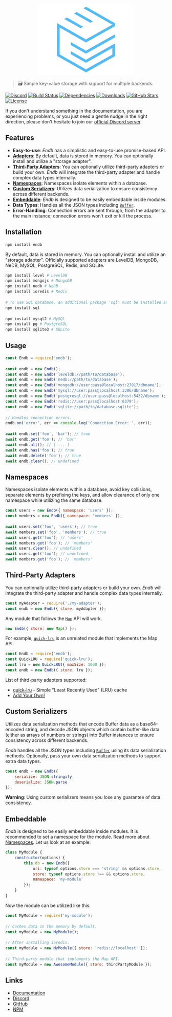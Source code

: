<div align="center">
    <a href="https://endb.js.org"><img src="docs/media/logo.png" width="300" height="220" alt="Endb" /></a>
</div>

> 🗃 Simple key-value storage with support for multiple backends.

[![Discord](https://discordapp.com/api/guilds/658014948118495243/embed.png)](https://discord.gg/nSZZ2XZ)
[![Build Status](https://travis-ci.org/chroventer/endb.svg?branch=master)](https://travis-ci.org/chroventer/endb)
[![Dependencies](https://img.shields.io/david/chroventer/endb.svg?maxAge=3600)](https://david-dm.org/chroventer/endb)
[![Downloads](https://badgen.net/npm/dt/endb)](https://www.npmjs.com/package/endb)
[![GitHub Stars](https://badgen.net/github/stars/chroventer/endb)](https://github.com/chroventer/endb)
[![License](https://badgen.net/github/license/chroventer/endb)](https://github.com/chroventer/endb/blob/master/LICENSE)

If you don't understand something in the documentation, you are experiencing problems, or you just need a gentle nudge in the right direction, please don't hesitate to join our [official Discord server](https://discord.gg/nSZZ2XZ).

## Features

- **Easy-to-use**: *Endb* has a simplistic and easy-to-use promise-based API.
- [**Adapters**](#Usage): By default, data is stored in memory. You can optionally install and utilize a "storage adapter".
- [**Third-Party Adapters**](#Third-Party-Adapters): You can optionally utilize third-party adapters or build your own. *Endb* will integrate the third-party adapter and handle complex data types internally.
- [**Namespaces**](#Namespaces): Namespaces isolate elements within a database.
- [**Custom Serializers**](#Custom-Serializers): Utilizes data serialization to ensure consistency across different backends.
- [**Embeddable**](#Embeddable): *Endb* is designed to be easily embeddable inside modules.
- **Data Types**: Handles all the JSON types including [`Buffer`](https://nodejs.org/api/buffer.html).
- **Error-Handling**: Connection errors are sent through, from the adapter to the main instance; connection errors won't exit or kill the process.

## Installation

```bash
npm install endb
```

By default, data is stored in memory. You can optionally install and utilize an "storage adapter". Officially supported adapters are LevelDB, MongoDB, NeDB, MySQL, PostgreSQL, Redis, and SQLite.

```bash
npm install level # LevelDB
npm install mongojs # MongoDB
npm install nedb # NeDB
npm install ioredis # Redis

# To use SQL database, an additional package 'sql' must be installed and an adapter
npm install sql

npm install mysql2 # MySQL
npm install pg # PostgreSQL
npm install sqlite3 # SQLite
```

## Usage

```javascript
const Endb = require('endb');

const endb = new Endb();
const endb = new Endb('leveldb://path/to/database');
const endb = new Endb('nedb://path/to/database');
const endb = new Endb('mongodb://user:pass@localhost:27017/dbname');
const endb = new Endb('mysql://user:pass@localhost:3306/dbname');
const endb = new Endb('postgresql://user:pass@localhost:5432/dbname');
const endb = new Endb('redis://user:pass@localhost:6379');
const endb = new Endb('sqlite://path/to/database.sqlite');

// Handles connection errors.
endb.on('error', err => console.log('Connection Error: ', err));

await endb.set('foo', 'bar'); // true
await endb.get('foo'); // 'bar'
await endb.all(); // [ ... ]
await endb.has('foo'); // true
await endb.delete('foo'); // true
await endb.clear(); // undefined
```

## Namespaces

Namespaces isolate elements within a database, avoid key collisions, separate elements by prefixing the keys, and allow clearance of only one namespace while utilizing the same database.

```javascript
const users = new Endb({ namespace: 'users' });
const members = new Endb({ namespace: 'members' });

await users.set('foo', 'users'); // true
await members.set('foo', 'members'); // true
await users.get('foo'); // 'users'
await members.get('foo'); // 'members'
await users.clear(); // undefined
await users.get('foo'); // undefined
await members.get('foo'); // 'members'
```

## Third-Party Adapters

You can optionally utilize third-party adapters or build your own. *Endb* will integrate the third-party adapter and handle complex data types internally.

```js
const myAdapter = require('./my-adapter');
const endb = new Endb({ store: myAdapter });
```

Any module that follows the [`Map`](https://developer.mozilla.org/en-US/docs/Web/JavaScript/Reference/Global_Objects/Map) API will work.

```js
new Endb({ store: new Map() });
```

For example, [`quick-lru`](https://github.com/sindresorhus/quick-lru) is an unrelated module that implements the Map API.

```js
const Endb = require('endb');
const QuickLRU = require('quick-lru');
const lru = new QuickLRU({ maxSize: 1000 });
const endb = new Endb({ store: lru });
```

List of third-party adapters supported:

- [quick-lru](https://github.com/sindresorhus/quick-lru) - Simple "Least Recently Used" (LRU) cache
- [Add Your Own!](https://github.com/chroventer/endb/pulls)

## Custom Serializers

Utilizes data serialization methods that encode Buffer data as a base64-encoded string, and decode JSON objects which contain buffer-like data (either as arrays of numbers or strings) into Buffer instances to ensure consistency across different backends.

*Endb* handles all the JSON types including [`Buffer`](https://nodejs.org/api/buffer.html) using its data serialization methods.
Optionally, pass your own data serialization methods to support extra data types.

```javascript
const endb = new Endb({
    serialize: JSON.stringify,
    deserialize: JSON.parse
});
```

**Warning**: Using custom serializers means you lose any guarantee of data consistency.

## Embeddable

*Endb* is designed to be easily embeddable inside modules. It is recommended to set a namespace for the module. Read more about [Namespaces](#Namespaces). Let us look at an example:

```javascript
class MyModule {
    constructor(options) {
        this.db = new Endb({
            uri: typeof options.store === 'string' && options.store,
            store: typeof options.store !== && options.store,
            namespace: 'my-module'
        });
    }
}
```

Now the module can be utilized like this:

```javascript
const MyModule = require('my-module');

// Caches data in the memory by default.
const myModule = new MyModule();

// After installing ioredis.
const myModule = new MyModule({ store: 'redis://localhost' });

// Third-party module that implements the Map API.
const myModule = new AwesomeModule({ store: thirdPartyModule });
```

## Links

- [Documentation](https://endb.js.org "Documentation")
- [Discord](https://discord.gg/nSZZ2XZ "Discord")
- [GitHub](https://github.com/chroventer/endb "GitHub")
- [NPM](https://npmjs.com/package/endb "NPM")
